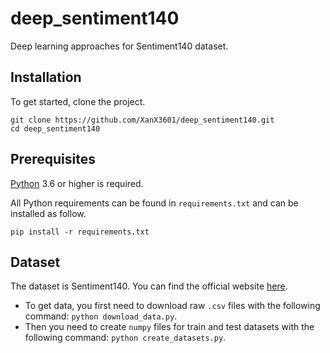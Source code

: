 # deep_sentiment140

Deep learning approaches for Sentiment140 dataset.

## Installation

To get started, clone the project.

```shell
git clone https://github.com/XanX3601/deep_sentiment140.git
cd deep_sentiment140
```

## Prerequisites

[Python](https://www.python.org/) 3.6 or higher is required.

All Python requirements can be found in `requirements.txt` and can be installed as follow.

```shell
pip install -r requirements.txt
```

## Dataset

The dataset is Sentiment140. You can find the official website [here](http://help.sentiment140.com/for-students).

- To get data, you first need to download raw `.csv` files with the following command: `python download_data.py`.
- Then you need to create `numpy` files for train and test datasets with the following command: `python create_datasets.py`.
